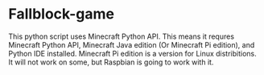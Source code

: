 # Fallblock-game
This python script uses Minecraft Python API.
This means it requres Minecraft Python API, Minecraft Java edition (Or Minecraft Pi edition), and Python IDE installed.
Minecraft Pi edition is a version for Linux distribitions. It will not work on some, but Raspbian is going to work with it.
